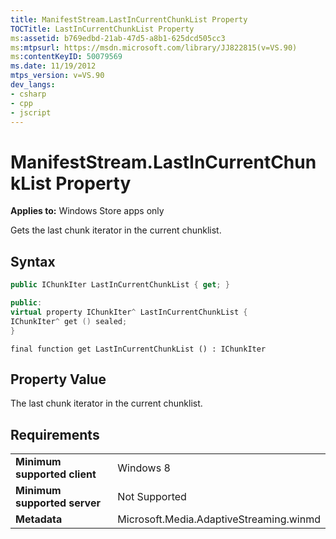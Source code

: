```yaml
---
title: ManifestStream.LastInCurrentChunkList Property
TOCTitle: LastInCurrentChunkList Property
ms:assetid: b769edbd-21ab-47d5-a8b1-625dcd505cc3
ms:mtpsurl: https://msdn.microsoft.com/library/JJ822815(v=VS.90)
ms:contentKeyID: 50079569
ms.date: 11/19/2012
mtps_version: v=VS.90
dev_langs:
- csharp
- cpp
- jscript
---
```


# ManifestStream.LastInCurrentChunkList Property

**Applies to:** Windows Store apps only

Gets the last chunk iterator in the current chunklist.

## Syntax

```csharp
public IChunkIter LastInCurrentChunkList { get; }
```

```cpp
public:
virtual property IChunkIter^ LastInCurrentChunkList {
IChunkIter^ get () sealed;
}
```

```jscript
final function get LastInCurrentChunkList () : IChunkIter
```

## Property Value

The last chunk iterator in the current chunklist.

## Requirements

|||
|--- |--- |
|**Minimum supported client**|Windows 8|
|**Minimum supported server**|Not Supported|
|**Metadata**|Microsoft.Media.AdaptiveStreaming.winmd|

